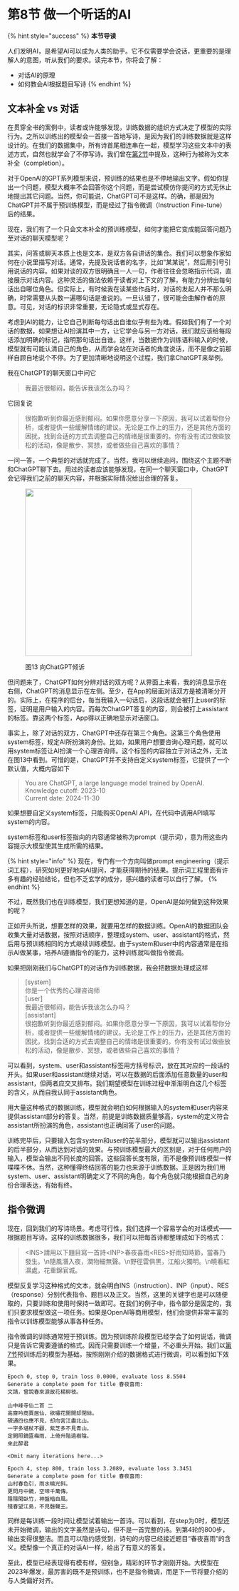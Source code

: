 # 第8节 做一个听话的AI

{% hint style="success" %}
**本节导读**

人们发明AI，是希望AI可以成为人类的助手。它不仅需要学会说话，更重要的是理解人的意图，听从我们的要求。读完本节，你将会了解：

* 对话AI的原理
* 如何教会AI根据题目写诗
{% endhint %}

## 文本补全 vs 对话

在贯穿全书的案例中，读者或许能够发现，训练数据的组织方式决定了模型的实际行为。之所以训练出的模型会一首接一首地写诗，是因为我们的训练数据就是这样设计的。在我们的数据集中，所有诗首尾相连串在一起，模型学习这些文本中的表述方式，自然也就学会了不停写诗。我们曾在[第2节](di-2-jie-cong-yi-ge-shi-ji-an-li-ru-shou.md)中提及，这种行为被称为文本补全（completion）。

对于OpenAI的GPT系列模型来说，预训练的结果也是不停地输出文字。假如你提出一个问题，模型大概率不会回答你这个问题，而是尝试模仿你提问的方式无休止地提出其它问题。当然，你可能说，ChatGPT可不是这样。的确，那是因为ChatGPT并不属于预训练模型，而是经过了指令微调（Instruction Fine-tune）后的结果。

现在，我们有了一个只会文本补全的预训练模型，如何才能把它变成能回答问题乃至对话的聊天模型呢？

其实，问答或聊天本质上也是文本，是双方各自讲话的集合。我们可以想象作家如何在小说里描写对话。通常，先提及说话者的名字，比如“某某说”，然后用引号引用说话的内容。如果对谈的双方很明确且一人一句，作者往往会忽略指示代词，直接展示对话内容。这种灵活的做法依赖于读者对上下文的了解，有能力分辨出每句话出自哪位角色。但实际上，有时候我在读某些作品时，对话的发起人并不那么明确，时常需要从头数一遍哪句话是谁说的。一旦认错了，很可能会曲解作者的原意。可见，对话的标识非常重要，无论隐式或显式存在。

考虑到AI的能力，让它自己判断每句话出自谁似乎有些为难。假如我们有了一个对话的数据，如果想让AI扮演其中一方，让它学会与另一方对话，我们就应该给每段话添加明确的标记，指明那句话出自谁。这样，当数据作为训练语料输入的时候，模型就有可能认清自己的角色，从而学会站在对话者的角度说话，而不是像之前那样自顾自地说个不停。为了更加清晰地说明这个过程，我们拿ChatGPT来举例。

我在ChatGPT的聊天窗口中问它

> 我最近很郁闷，能告诉我该怎么办吗？

它回复说

> 很抱歉听到你最近感到郁闷。如果你愿意分享一下原因，我可以试着帮你分析，或者提供一些缓解情绪的建议。无论是工作上的压力，还是其他方面的困扰，找到合适的方式去调整自己的情绪是很重要的。你有没有试过做些放松的活动，像是散步、冥想，或者做些自己喜欢的事情？

一问一答，一个典型的对话就完成了。当然，我可以继续追问，围绕这个主题不断和ChatGPT聊下去。用过的读者应该能够发现，在同一个聊天窗口中，ChatGPT会记得我们之前的聊天内容，并根据实际情况给出合理的答复。

<figure><img src=".gitbook/assets/chatgpt-example.jpg" alt="" width="375"><figcaption><p>图13 向ChatGPT倾诉</p></figcaption></figure>

但问题来了，ChatGPT如何分辨对话的双方呢？从界面上来看，我的消息显示在右侧，ChatGPT的消息显示在左侧。至少，在App的层面对话双方是被清晰分开的。实际上，在程序的后台，每当我输入一句话后，这段话就会被打上user的标签，证明是用户输入的内容。而每次ChatGPT答复的内容，则会被打上assistant的标签。靠这两个标签，App得以正确地显示对话窗口。

事实上，除了对话的双方，ChatGPT中还存在第三个角色。这第三个角色使用system标签，规定AI所扮演的身份。比如，如果用户想要咨询心理问题，就可以用system标签让AI扮演一个心理咨询师。这个标签的内容独立于对话之外，无法在图13中看到。可惜的是，ChatGPT并不支持自定义system标签，它提供了一个默认值，大概内容如下

> You are ChatGPT, a large language model trained by OpenAI.\
> Knowledge cutoff: 2023-10\
> Current date: 2024-11-30

如果想要自定义system标签，只能购买OpenAI API，在代码中调用API填写system的内容。

system标签和user标签指向的内容通常被称为prompt（提示词），意为用这些内容提示大模型使其生成所需的结果。

{% hint style="info" %}
现在，专门有一个方向叫做prompt engineering（提示词工程），研究如何更好地向AI提问，才能获得期待的结果。提示词工程里面有许多有趣的经验结论，但也不乏玄学的成分，感兴趣的读者可以自行了解。
{% endhint %}

不过，既然我们也在训练模型，我们更想知道的是，OpenAI是如何做到这种效果的呢？

正如开头所说，想要怎样的效果，就要用怎样的数据训练。OpenAI的数据团队会收集大量对话数据，按照对话顺序，整理成system、user、assistant的格式，然后用与预训练相同的方式继续训练模型。由于system和user中的内容通常是在指示AI做某事，培养AI遵循指令的能力，这种训练就叫做指令微调。

如果把刚刚我们与ChatGPT的对话作为训练数据，我会把数据处理成这样

> \[system]\
> 你是一个优秀的心理咨询师\
> \[user]\
> 我最近很郁闷，能告诉我该怎么办吗？\
> \[assistant]\
> 很抱歉听到你最近感到郁闷。如果你愿意分享一下原因，我可以试着帮你分析，或者提供一些缓解情绪的建议。无论是工作上的压力，还是其他方面的困扰，找到合适的方式去调整自己的情绪是很重要的。你有没有试过做些放松的活动，像是散步、冥想，或者做些自己喜欢的事情？

可以看到，system、user和assistant标签用方括号标识，放在其对应的一段话的开头。如果user和assistant继续对话，可以在数据的后面添加任意数量的user和assistant，但两者应交叉排布。我们期望模型在训练过程中渐渐明白这几个标签的含义，从而自我认同于assistant角色。

用大量这种格式的数据训练，模型就会明白如何根据输入的system和user内容来提供assistant部分的答复。当然，前提是训练数据质量够高，system的定义符合assistant所扮演的角色，assistant也正确回答了user的问题。

训练完毕后，只要输入包含system和user的前半部分，模型就可以输出assistant的后半部分，从而达到对话的效果。与预训练模型最大的区别是，对于任何用户的输入，模型会输出不同长度的回答。这些回答长度有限，而不是像预训练模型一样喋喋不休。当然，这种懂得终结回答的能力也来源于训练数据。正是因为我们用system、user、assistant明确定义了不同的角色，每个角色就只能根据自己的身份合理表达，有始有终。

## 指令微调

现在，回到我们的写诗场景。考虑可行性，我们选择一个容易学会的对话模式——根据题目写诗。这样的训练数据很多，我们可以把每首诗都整理成如下的格式：

> \<INS>請用以下題目寫一首詩\<INP>春夜喜雨\<RES>好雨知時節，當春乃發生。\n隨風潛入夜，潤物細無聲。\n野徑雲俱黑，江船火獨明。\n曉看紅濕處，花重錦官城。

模型反复学习这种格式的文本，就会明白INS（instruction）、INP（input）、RES（response）分别代表指令、题目以及正文。当然，这里的关键字也是可以随便取的，只要训练和使用时保持一致即可。在我们的例子中，指令部分是固定的，我们只要求模型做这一项任务。如果是OpenAI等商用模型，他们会提供非常丰富的指令以训练模型能够从事各种任务。

指令微调的训练通常短于预训练。因为预训练阶段模型已经学会了如何说话，微调只是告诉它需要遵循的格式。因而只需要训练一个增量，不必重头开始。我们以[第7节](di-7-jie-cong-zhi-zhang-dao-tian-cai.md)预训练后的模型为基础，按照刚刚介绍的数据格式进行微调，可以看到如下效果。

```
Epoch 0, step 0, train loss 0.0000, evaluate loss 8.5504
Generate a complete poem for title 春夜喜雨:
文請，曾說春來淚故花楊柳枝。

山中峰寺仙二首 二
高齋吟商賈居仙，欲嘯花開開却閉絲。
硯通四也應不見，却向宮江盡北山。
一字多堪杖不顧，紫芝多不見青山。
定開照鏡匳梅雨，上倚升階遶樹陰。
來此醉君

<Omit many iterations here...>

Epoch 4, step 800, train loss 3.2089, evaluate loss 3.3451
Generate a complete poem for title 春夜喜雨:
山村春色引，雨水曉光斜。
更問月中鏡，空啼千萬傳。
隱隱閑臥竹，神盤暗自風。
殘春望江島，不見磬聲王。
```

同样是每训练一段时间让模型试着输出一首诗。可以看到，在step为0时，模型还未开始微调，输出的文字虽然是诗句，但不是一首完整的诗。到第4轮的800步，输出变得很整洁。而且可以隐约感觉到，诗句的内容已经接近题目“春夜喜雨”的含义。模型像一个真正的对话AI一样，给出了有意义的答复。

至此，模型已经表现得有模有样，但别急，精彩的环节才刚刚开始。大模型在2023年爆发，最厉害的既不是预训练，也不是指令微调，而是下一节将要介绍的与人类偏好对齐。
